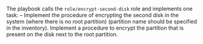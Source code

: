 The playbook calls the `role/encrypt-second-disk` role and implements one task:
– Implement the procedure of encrypting the second disk in the system (where there is no root partition) (partition name should be specified in the inventory).
Implement a procedure to encrypt the partition that is present on the disk next to the root partition.